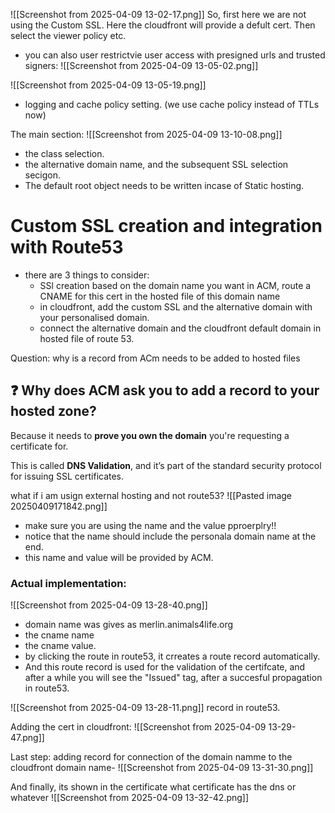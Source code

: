 ![[Screenshot from 2025-04-09 13-02-17.png]]
So, first here we are not using the Custom SSL. Here the cloudfront will provide a defult cert.
Then select the viewer policy etc.
- you can also user restrictvie user access with presigned urls and trusted signers:
![[Screenshot from 2025-04-09 13-05-02.png]]


![[Screenshot from 2025-04-09 13-05-19.png]]
- logging and cache policy setting. (we use cache policy instead of TTLs now)

The main section:
![[Screenshot from 2025-04-09 13-10-08.png]]

- the class selection.
- the alternative domain name, and the subsequent SSL selection secigon.
- The default root object needs to be written incase of Static hosting.


# Custom SSL creation and integration with Route53

- there are 3 things to consider: 
	- SSl creation based on the domain name you want in ACM, route a CNAME for this cert in the hosted file of this domain name
	- in cloudfront, add the custom SSL and the alternative domain with your personalised domain.
	- connect the alternative domain and the cloudfront default domain in hosted file of route 53.

Question:
why is a record from ACm needs to be added to hosted files
## ❓ Why does ACM ask you to add a record to your hosted zone?

Because it needs to **prove you own the domain** you're requesting a certificate for.

This is called **DNS Validation**, and it’s part of the standard security protocol for issuing SSL certificates.



what if i am usign external hosting and not route53?
![[Pasted image 20250409171842.png]]

- make sure you are using the name and the value pproerplry!!
- notice that the name should include the personala domain name at the end.
- this name and value will be provided by ACM. 





### Actual implementation:


![[Screenshot from 2025-04-09 13-28-40.png]]
- domain name was gives as merlin.animals4life.org
- the cname name
- the cname value.
- by clicking the route in route53, it crreates a route record automatically.
- And this route record is used for the validation of the certifcate, and after a while you will see the "Issued" tag, after a succesful propagation in route53.

![[Screenshot from 2025-04-09 13-28-11.png]]
record in route53.


Adding the cert in cloudfront:
![[Screenshot from 2025-04-09 13-29-47.png]]


Last step: adding record for connection of the domain namme to the cloudfront domain name-
![[Screenshot from 2025-04-09 13-31-30.png]]


And finally, its shown in the certificate what certificate has the dns or whatever
![[Screenshot from 2025-04-09 13-32-42.png]]


